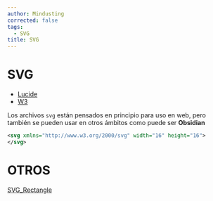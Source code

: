 ```yaml
---
author: Mindusting
corrected: false
tags:
  - SVG
title: SVG
---
```


# SVG

- [Lucide](https://lucide.dev/)
- [W3](https://www.w3schools.com/graphics/svg_intro.asp)

Los archivos `svg` están pensados en principio para uso en web, pero también se pueden usar en otros ámbitos como puede ser **Obsidian**

```svg
<svg xmlns="http://www.w3.org/2000/svg" width="16" height="16">
</svg>
```

# OTROS

[SVG_Rectangle](SVG_Rectangle.md)